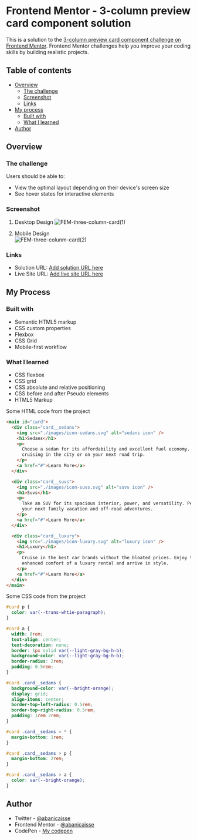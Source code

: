 # Frontend Mentor - 3-column preview card component solution

This is a solution to the [3-column preview card component challenge on Frontend Mentor](https://www.frontendmentor.io/challenges/3column-preview-card-component-pH92eAR2-). Frontend Mentor challenges help you improve your coding skills by building realistic projects.

## Table of contents

- [Overview](#overview)
  - [The challenge](#the-challenge)
  - [Screenshot](#screenshot)
  - [Links](#links)
- [My process](#my-process)
  - [Built with](#built-with)
  - [What I learned](#what-i-learned)
- [Author](#author)

## Overview

### The challenge

Users should be able to:

- View the optimal layout depending on their device's screen size
- See hover states for interactive elements

### Screenshot

1. Desktop Design
![FEM-three-column-card(1)](https://user-images.githubusercontent.com/84383548/132903429-d08eaffb-d9d9-4ebe-aa19-4d73109c894f.png)

1. Mobile Design <br>
![FEM-three-colunm-card(2)](https://user-images.githubusercontent.com/84383548/132903447-40178ced-93a6-44ae-8da9-081de6daaf05.png)

### Links

- Solution URL: [Add solution URL here](https://your-solution-url.com)
- Live Site URL: [Add live site URL here](https://your-live-site-url.com)

## My Process

### Built with

- Semantic HTML5 markup
- CSS custom properties
- Flexbox
- CSS Grid
- Mobile-first workflow

### What I learned

- CSS flexbox
- CSS grid
- CSS absolute and relative positioning
- CSS before and after Pseudo elements
- HTML5 Markup

Some HTML code from the project

```html
<main id="card">
  <div class="card__sedans">
    <img src="./images/icon-sedans.svg" alt="sedans icon" />
    <h1>Sedans</h1>
    <p>
      Choose a sedan for its affordability and excellent fuel economy. Ideal for
      cruising in the city or on your next road trip.
    </p>
    <a href="#">Learn More</a>
  </div>

  <div class="card__suvs">
    <img src="./images/icon-suvs.svg" alt="suvs icon" />
    <h1>Suvs</h1>
    <p>
      Take an SUV for its spacious interior, power, and versatility. Perfect for
      your next family vacation and off-road adventures.
    </p>
    <a href="#">Learn More</a>
  </div>

  <div class="card__luxury">
    <img src="./images/icon-luxury.svg" alt="luxury icon" />
    <h1>Luxury</h1>
    <p>
      Cruise in the best car brands without the bloated prices. Enjoy the
      enhanced comfort of a luxury rental and arrive in style.
    </p>
    <a href="#">Learn More</a>
  </div>
</main>
```

Some CSS code from the project

```css
#card p {
  color: var(--trans-whtie-paragraph);
}

#card a {
  width: 8rem;
  text-align: center;
  text-decoration: none;
  border: 1px solid var(--light-gray-bg-h-b);
  background-color: var(--light-gray-bg-h-b);
  border-radius: 2rem;
  padding: 0.5rem;
}

#card .card__sedans {
  background-color: var(--bright-orange);
  display: grid;
  align-items: center;
  border-top-left-radius: 0.5rem;
  border-top-right-radius: 0.5rem;
  padding: 1rem 2rem;
}

#card .card__sedans > * {
  margin-bottom: 1rem;
}

#card .card__sedans > p {
  margin-bottom: 2rem;
}

#card .card__sedans > a {
  color: var(--bright-orange);
}
```

## Author

- Twitter - [@abanicaisse](https://www.twitter.com/abanicaisse)
- Frontend Mentor - [@abanicaisse](https://www.frontendmentor.io/profile/abanicaisse)
- CodePen - [My codepen](https://www.codepen.io/Nicaisse)
